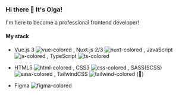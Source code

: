 ### Hi there 👋 It's Olga!

I'm here to become a professional frontend developer!

#### My stack

- Vue.js 3 ![vue-colored](https://user-images.githubusercontent.com/82393316/231787838-9b7537fe-acde-45d0-9042-de8bf815b133.svg)
, Nuxt.js 2/3 ![nuxt-colored](https://user-images.githubusercontent.com/82393316/231788034-017bfb62-5ced-454f-a32c-76956f9f5be2.svg)
, JavaScript ![js-colored](https://user-images.githubusercontent.com/82393316/231788211-a3fc6636-5e4e-4c7e-80b8-588db5ee8da7.svg)
, TypeScript ![ts-colored](https://user-images.githubusercontent.com/82393316/231788318-99382924-82a6-41f5-a386-29a7835ac26a.svg)

- HTML5 ![html-colored](https://user-images.githubusercontent.com/82393316/231789473-10885ecb-76ae-4dc5-9abf-b87ccb76442e.svg)
, CSS3 ![css-colored](https://user-images.githubusercontent.com/82393316/231789766-b6c4c7bf-d04d-40e4-916a-181330b99a7d.svg)
, SASS(SCSS) ![sass-colored](https://user-images.githubusercontent.com/82393316/231790278-7c3895ac-503f-40dc-9164-1bdb136f1e60.svg)
, TailwindCSS ![tailwind-colored](https://user-images.githubusercontent.com/82393316/231790326-821648a8-b52e-4844-91e0-c046df87bbdc.svg)
 (🧡)
- Figma  ![figma-colored](https://user-images.githubusercontent.com/82393316/231790862-52173d96-155b-4ff3-8b5c-e5502bdb7785.svg)

